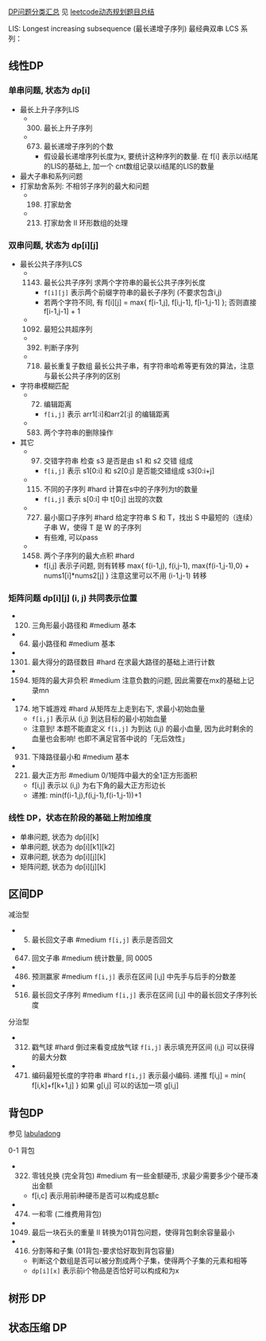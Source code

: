 
[DP问题分类汇总](https://chengzhaoxi.xyz/42296.html)
见 [leetcode动态规划题目总结](https://leetcode.cn/circle/article/2Xxlw3/)



LIS: Longest increasing subsequence (最长递增子序列) 
最经典双串 LCS 系列：

## 线性DP
### 单串问题, 状态为 dp[i]

- 最长上升子序列LIS
    - 0300. 最长上升子序列
    - 0673. 最长递增子序列的个数
        - 假设最长递增序列长度为x, 要统计这种序列的数量. 在 f[i] 表示以i结尾的LIS的基础上, 加一个 cnt数组记录以i结尾的LIS的数量
- 最大子串和系列问题
- 打家劫舍系列: 不相邻子序列的最大和问题
    - 0198. 打家劫舍
    - 0213. 打家劫舍 II 环形数组的处理

### 双串问题, 状态为 dp[i][j]

- 最长公共子序列LCS
    - 1143. 最长公共子序列 求两个字符串的最长公共子序列长度
        - `f[i][j]` 表示两个前缀字符串的最长子序列 (不要求包含i,j)
        - 若两个字符不同, 有 f[i][j] = max{ f[i-1,j], f[i,j-1], f[i-1,j-1] }; 否则直接 f[i-1,j-1] + 1
    - 1092. 最短公共超序列
    - 0392. 判断子序列
    - 0718. 最长重复子数组 最长公共子串，有字符串哈希等更有效的算法，注意与最长公共子序列的区别
- 字符串模糊匹配
    - 0072. 编辑距离
        - `f[i,j]` 表示 arr1[:i]和arr2[:j] 的编辑距离
    - 0583. 两个字符串的删除操作
- 其它
    - 0097. 交错字符串 检查 s3 是否是由 s1 和 s2 交错 组成
        - `f[i,j]` 表示 s1[0:i] 和 s2[0:j] 是否能交错组成 s3[0:i+j]
    - 0115. 不同的子序列 #hard 计算在s中的子序列为t的数量
        - `f[i,j]` 表示 s[0:i] 中 t[0:j] 出现的次数
    - 0727. 最小窗口子序列 #hard 给定字符串 S 和 T，找出 S 中最短的（连续）子串 W，使得 T 是 W 的子序列
        - 有些难, 可以pass
    - 1458. 两个子序列的最大点积 #hard 
        - f[i,j] 表示子问题, 则有转移 max{ f(i-1,j), f(i,j-1), max{f(i-1,j-1),0} + nums1[i]*nums2[j] } 注意这里可以不用 (i-1,j-1) 转移

### 矩阵问题 dp[i][j] (i, j) 共同表示位置

- 0120. 三角形最小路径和 #medium 基本
- 0064. 最小路径和 #medium 基本
- 1301. 最大得分的路径数目 #hard 在求最大路径的基础上进行计数
- 1594. 矩阵的最大非负积 #medium 注意负数的问题, 因此需要在mx的基础上记录mn
- 0174. 地下城游戏 #hard 从矩阵左上走到右下, 求最小初始血量
    - `f[i,j]` 表示从 (i,j) 到达目标的最小初始血量
    - 注意到! 本题不能直定义 `f[i,j]` 为到达 (i,j) 的最小血量, 因为此时剩余的血量也会影响! 也即不满足官答中说的「无后效性」
- 0931. 下降路径最小和 #medium 基本
- 0221. 最大正方形 #medium 0/1矩阵中最大的全1正方形面积
    - f[i,j] 表示以 (i,j) 为右下角的最大正方形边长
    - 递推: min(f(i-1,j),f(i,j-1),f(i-1,j-1))+1

### 线性 DP，状态在阶段的基础上附加维度

- 单串问题, 状态为 dp[i][k]
- 单串问题, 状态为 dp[i][k1][k2]
- 双串问题, 状态为 dp[i][j][k]
- 矩阵问题, 状态为 dp[i][j][k]


## 区间DP

减治型

- 0005. 最长回文子串 #medium `f[i,j]` 表示是否回文
- 0647. 回文子串 #medium 统计数量, 同 0005
- 0486. 预测赢家 #medium `f[i,j]` 表示在区间 [i,j] 中先手与后手的分数差
- 0516. 最长回文子序列 #medium `f[i,j]` 表示在区间 [i,j] 中的最长回文子序列长度

分治型

- 0312. 戳气球 #hard 倒过来看变成放气球 `f[i,j]` 表示填充开区间 (i,j) 可以获得的最大分数
- 0471. 编码最短长度的字符串 #hard `f[i,j]` 表示最小编码. 递推 f[i,j] = min{ f[i,k]+f[k+1,j] } 如果 g[i,j] 可以的话加一项 g[i,j]

## 背包DP

参见 [labuladong](https://labuladong.gitee.io/algo/di-er-zhan-a01c6/bei-bao-le-34bd4/)

0-1 背包

- 0322. 零钱兑换 (完全背包) #medium 有一些金额硬币, 求最少需要多少个硬币凑出金额
    - f[i,c] 表示用前i种硬币是否可以构成总额c
- 0474. 一和零 (二维费用背包)
- 1049. 最后一块石头的重量 II 转换为01背包问题，使得背包剩余容量最小
- 0416. 分割等和子集 (01背包-要求恰好取到背包容量)
    - 判断这个数组是否可以被分割成两个子集，使得两个子集的元素和相等
    - `dp[i][x]` 表示前i个物品是否恰好可以构成和为x



## 树形 DP



## 状态压缩 DP


